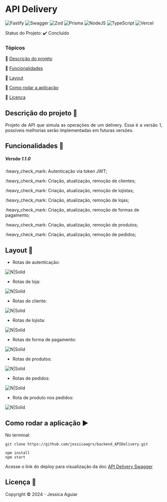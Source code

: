 <h1>API Delivery</h1> 

<p align="center">

  ![Fastify](https://img.shields.io/badge/fastify-%23000000.svg?style=for-the-badge&logo=fastify&logoColor=white)
  ![Swagger](https://img.shields.io/badge/-Swagger-%23Clojure?style=for-the-badge&logo=swagger&logoColor=white)
  ![Zod](https://img.shields.io/badge/zod-%233068b7.svg?style=for-the-badge&logo=zod&logoColor=white)
  ![Prisma](https://img.shields.io/badge/Prisma-3982CE?style=for-the-badge&logo=Prisma&logoColor=white)
  ![NodeJS](https://img.shields.io/badge/node.js-6DA55F?style=for-the-badge&logo=node.js&logoColor=white)
  ![TypeScript](https://img.shields.io/badge/typescript-%23007ACC.svg?style=for-the-badge&logo=typescript&logoColor=white)
  ![Vercel](https://img.shields.io/badge/vercel-%23000000.svg?style=for-the-badge&logo=vercel&logoColor=white)
</p>

Status do Projeto: :heavy_check_mark: <!-- > :heavy_check_mark:--> Concluído <!-- > :warning:-->

### Tópicos 

:small_blue_diamond: [Descrição do projeto](#descrição-do-projeto-pencil)

:small_blue_diamond: [Funcionalidades](#funcionalidades-wrench)

:small_blue_diamond: [Layout](#layout-dash)

:small_blue_diamond: [Como rodar a aplicação](#como-rodar-a-aplicação-arrow_forward)

:small_blue_diamond: [Licença](#licença-bookmark)



## Descrição do projeto :pencil:

<p align="justify">
 Projeto de API que simula as operações de um delivery. Essa é a versão 1, possíveis melhorias serão implementadas em futuras versões.
</p>

## Funcionalidades :wrench:

<h5>Versão 1.1.0</h5>

<p>:heavy_check_mark: Autenticação via token JWT;</p>
<p>:heavy_check_mark: Criação, atualização, remoção de clientes;</p>
<p>:heavy_check_mark: Criação, atualização, remoção de lojistas;</p>
<p>:heavy_check_mark: Criação, atualização, remoção de lojas;</p>
<p>:heavy_check_mark: Criação, atualização, remoção de formas de pagamento;</p>
<p>:heavy_check_mark: Criação, atualização, remoção de produtos;</p>
<p>:heavy_check_mark: Criação, atualização, remoção de pedidos;</p>

## Layout :dash:

* Rotas de autenticação:

![N|Solid](https://uploaddeimagens.com.br/images/004/802/116/full/Screenshot_1.png?1718900391)

* Rotas de loja:
  
![N|Solid](https://uploaddeimagens.com.br/images/004/802/119/full/Screenshot_2.png?1718900522)

* Rotas de cliente:
  
![N|Solid](https://uploaddeimagens.com.br/images/004/802/473/full/Screenshot_1.png?1718970591)

* Rotas de lojista:
  
![N|Solid](https://uploaddeimagens.com.br/images/004/802/474/original/Screenshot_2.png?1718970616)

* Rotas de forma de pagamento:
  
![N|Solid](https://uploaddeimagens.com.br/images/004/802/475/full/Screenshot_3.png?1718970639)

* Rotas de produtos:
  
![N|Solid](https://uploaddeimagens.com.br/images/004/802/476/full/Screenshot_4.png?1718970662)

* Rotas de pedidos:
  
![N|Solid](https://uploaddeimagens.com.br/images/004/802/477/full/Screenshot_5.png?1718970685)

* Rota de produto nos pedidos:
  
![N|Solid](https://uploaddeimagens.com.br/images/004/802/126/full/Screenshot_8.png?1718900771)

## Como rodar a aplicação :arrow_forward:

No terminal: 

```
git clone https://github.com/jessicaagrs/backend_APIDelivery.git

npm install
npm start

```
Acesse o link do deploy para visualização da doc [API Delivery Swagger](https://backend-api-delivery.vercel.app/static/index.html)


## Licença :bookmark:

Copyright :copyright: 2024 - Jessica Aguiar
